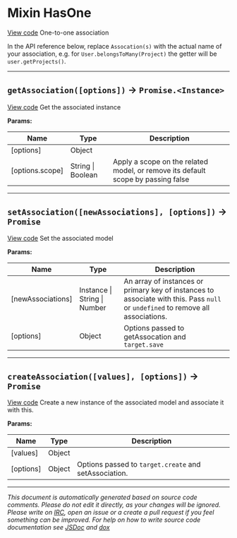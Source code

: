 <a name="hasone"></a>
# Mixin HasOne
[View code](https://github.com/sequelize/sequelize/blob/e1de2e37b2301ec55af21f17cf0ac3dbf5d60179/lib/associations/has-one.js#L16)
One-to-one association

In the API reference below, replace `Assocation(s)` with the actual name of your association, e.g. for `User.belongsToMany(Project)` the getter will be `user.getProjects()`.


***

<a name="getassociation"></a>
## `getAssociation([options])` -> `Promise.<Instance>`
[View code](https://github.com/sequelize/sequelize/blob/e1de2e37b2301ec55af21f17cf0ac3dbf5d60179/lib/associations/has-one.js#L79)
Get the associated instance


**Params:**

| Name | Type | Description |
| ---- | ---- | ----------- |
| [options] | Object |  |
| [options.scope] | String &#124; Boolean | Apply a scope on the related model, or remove its default scope by passing false |


***

<a name="setassociation"></a>
## `setAssociation([newAssociations], [options])` -> `Promise`
[View code](https://github.com/sequelize/sequelize/blob/e1de2e37b2301ec55af21f17cf0ac3dbf5d60179/lib/associations/has-one.js#L88)
Set the associated model


**Params:**

| Name | Type | Description |
| ---- | ---- | ----------- |
| [newAssociations] | Instance &#124; String &#124; Number | An array of instances or primary key of instances to associate with this. Pass `null` or `undefined` to remove all associations. |
| [options] | Object | Options passed to getAssocation and `target.save` |


***

<a name="createassociation"></a>
## `createAssociation([values], [options])` -> `Promise`
[View code](https://github.com/sequelize/sequelize/blob/e1de2e37b2301ec55af21f17cf0ac3dbf5d60179/lib/associations/has-one.js#L97)
Create a new instance of the associated model and associate it with this.


**Params:**

| Name | Type | Description |
| ---- | ---- | ----------- |
| [values] | Object |  |
| [options] | Object | Options passed to `target.create` and setAssociation. |


***

_This document is automatically generated based on source code comments. Please do not edit it directly, as your changes will be ignored. Please write on <a href="irc://irc.freenode.net/#sequelizejs">IRC</a>, open an issue or a create a pull request if you feel something can be improved. For help on how to write source code documentation see [JSDoc](http://usejsdoc.org) and [dox](https://github.com/tj/dox)_